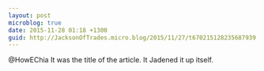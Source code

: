 ```yaml
---
layout: post
microblog: true
date: 2015-11-28 01:18 +1300
guid: http://JacksonOfTrades.micro.blog/2015/11/27/t670215128235687939.html
---
```

@HowEChia It was the title of the article. It Jadened it up itself.
